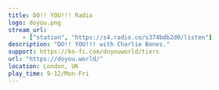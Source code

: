 ```yaml
---
title: DO!! YOU!!! Radio
logo: doyou.png
stream_url:
    - ["station", "https://s4.radio.co/s374bdb2d0/listen"]
description: "DO!! YOU!!! with Charlie Bones."
support: https://ko-fi.com/doyouworld/tiers
url: "https://doyou.world/"
location: London, UK
play_time: 9-12/Mon-Fri
---
```

